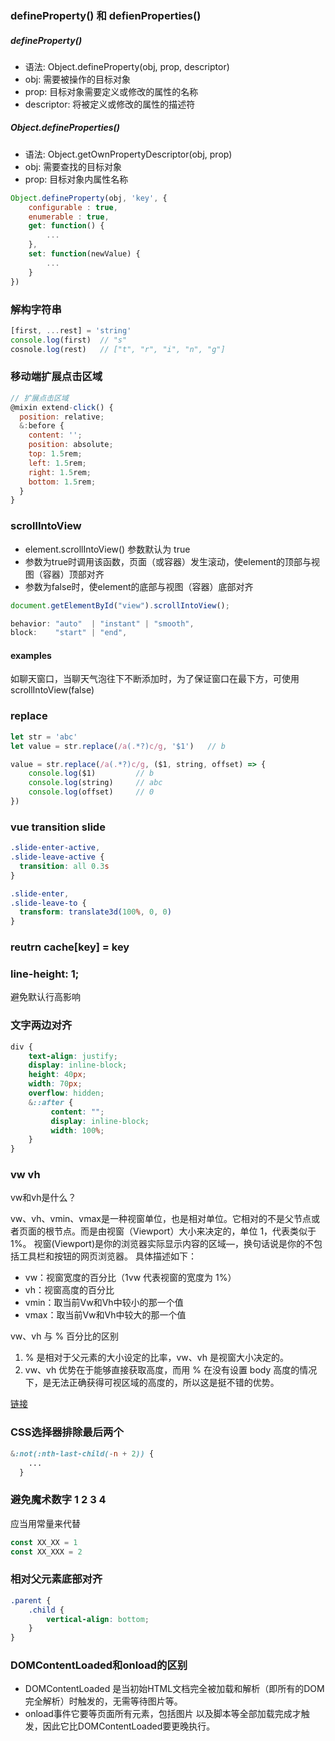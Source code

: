 ### defineProperty() 和 defienProperties()

#####  defineProperty()

- 语法: Object.defineProperty(obj, prop, descriptor)
- obj: 需要被操作的目标对象
- prop: 目标对象需要定义或修改的属性的名称
- descriptor: 将被定义或修改的属性的描述符

##### Object.defineProperties()

- 语法: Object.getOwnPropertyDescriptor(obj, prop)
- obj: 需要查找的目标对象
- prop: 目标对象内属性名称

```javascript
Object.defineProperty(obj, 'key', {
    configurable : true,
    enumerable : true,
    get: function() {
        ...
    },
    set: function(newValue) {
        ...
    }
})
```


### 解构字符串

```javascript
[first, ...rest] = 'string'
console.log(first)  // "s"
cosnole.log(rest)   // ["t", "r", "i", "n", "g"]
```

### 移动端扩展点击区域

```javascript
// 扩展点击区域
@mixin extend-click() {
  position: relative;
  &:before {
    content: '';
    position: absolute;
    top: 1.5rem;
    left: 1.5rem;
    right: 1.5rem;
    bottom: 1.5rem;
  }
}
```

### scrollIntoView

- element.scrollIntoView() 参数默认为 true
- 参数为true时调用该函数，页面（或容器）发生滚动，使element的顶部与视图（容器）顶部对齐
- 参数为false时，使element的底部与视图（容器）底部对齐

```javascript
document.getElementById("view").scrollIntoView();

behavior: "auto"  | "instant" | "smooth",
block:    "start" | "end",
```

#### examples

如聊天窗口，当聊天气泡往下不断添加时，为了保证窗口在最下方，可使用scrollIntoView(false)

### replace

```javascript
let str = 'abc'
let value = str.replace(/a(.*?)c/g, '$1')	// b

value = str.replace(/a(.*?)c/g, ($1, string, offset) => {
	console.log($1)			// b
	console.log(string)		// abc
	console.log(offset)		// 0
})
```

### vue transition slide

```css
.slide-enter-active,
.slide-leave-active {
  transition: all 0.3s
}

.slide-enter,
.slide-leave-to {
  transform: translate3d(100%, 0, 0)
}
```

### reutrn cache[key] = key

### line-height: 1;

避免默认行高影响

### 文字两边对齐

```css
div {
	text-align: justify;
	display: inline-block;
	height: 40px;
	width: 70px;
	overflow: hidden;
	&::after {
		 content: "";
		 display: inline-block;
		 width: 100%;
	}
}
```

### vw vh

vw和vh是什么？

vw、vh、vmin、vmax是一种视窗单位，也是相对单位。它相对的不是父节点或者页面的根节点。而是由视窗（Viewport）大小来决定的，单位 1，代表类似于 1%。
视窗(Viewport)是你的浏览器实际显示内容的区域—，换句话说是你的不包括工具栏和按钮的网页浏览器。
具体描述如下：

- vw：视窗宽度的百分比（1vw 代表视窗的宽度为 1%）
- vh：视窗高度的百分比
- vmin：取当前Vw和Vh中较小的那一个值
- vmax：取当前Vw和Vh中较大的那一个值

vw、vh 与 % 百分比的区别

1. % 是相对于父元素的大小设定的比率，vw、vh 是视窗大小决定的。
2. vw、vh 优势在于能够直接获取高度，而用 % 在没有设置 body 高度的情况下，是无法正确获得可视区域的高度的，所以这是挺不错的优势。


[链接](https://juejin.im/post/5c18d8e2f265da61407ed721)

### CSS选择器排除最后两个

```css
&:not(:nth-last-child(-n + 2)) {
	...
  }
```

### 避免魔术数字 1 2 3 4

应当用常量来代替

```js
const XX_XX = 1
const XX_XXX = 2
``` 

### 相对父元素底部对齐

```css
.parent {
	.child {
		vertical-align: bottom;	
	}
}
```

### DOMContentLoaded和onload的区别

- DOMContentLoaded 是当初始HTML文档完全被加载和解析（即所有的DOM完全解析）时触发的，无需等待图片等。
- onload事件它要等页面所有元素，包括图片 以及脚本等全部加载完成才触发，因此它比DOMContentLoaded要更晚执行。